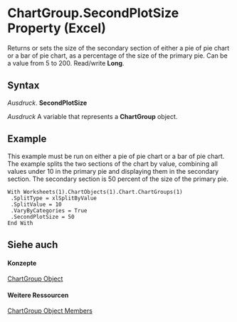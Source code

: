 
# ChartGroup.SecondPlotSize Property (Excel)

Returns or sets the size of the secondary section of either a pie of pie chart or a bar of pie chart, as a percentage of the size of the primary pie. Can be a value from 5 to 200. Read/write  **Long**.


## Syntax

 _Ausdruck_. **SecondPlotSize**

 _Ausdruck_ A variable that represents a **ChartGroup** object.


## Example

This example must be run on either a pie of pie chart or a bar of pie chart. The example splits the two sections of the chart by value, combining all values under 10 in the primary pie and displaying them in the secondary section. The secondary section is 50 percent of the size of the primary pie.


```
With Worksheets(1).ChartObjects(1).Chart.ChartGroups(1) 
 .SplitType = xlSplitByValue 
 .SplitValue = 10 
 .VaryByCategories = True 
 .SecondPlotSize = 50 
End With
```


## Siehe auch


#### Konzepte


[ChartGroup Object](7eee66c5-04a7-fd86-6e34-4c22ccaf8de0.md)
#### Weitere Ressourcen


[ChartGroup Object Members](http://msdn.microsoft.com/library/2d31f7af-d639-c8f4-0714-08fc618ec92d%28Office.15%29.aspx)